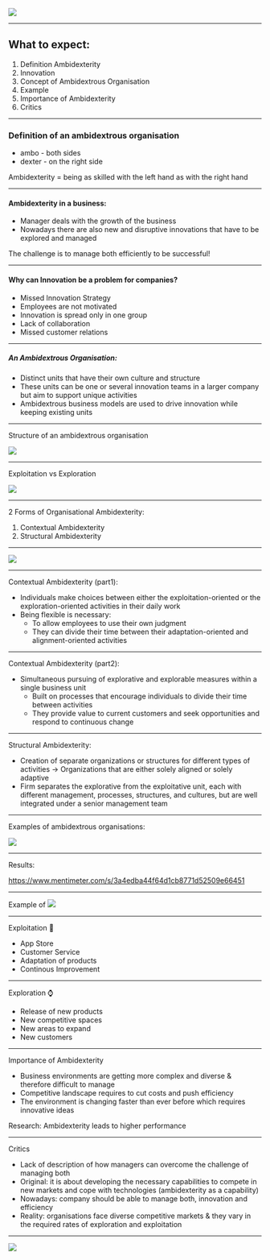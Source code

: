 ![](laptop.jpg) 

---

## What to expect:  

1. Definition Ambidexterity  
2. Innovation 
3. Concept of Ambidextrous Organisation  
4. Example 
5. Importance of Ambidexterity 
6. Critics 

---

### Definition of an ambidextrous organisation 

- ambo - both sides 
- dexter - on the right side 

Ambidexterity = being as skilled with the left hand as with the right hand

---

#### Ambidexterity in a business: 

- Manager deals with the growth of the business 
- Nowadays there are also new and disruptive innovations that have to be explored and managed 

The challenge is to manage both efficiently to be successful! 
 
---

#### Why can Innovation be a problem for companies? 

- Missed Innovation Strategy 
- Employees are not motivated 
- Innovation is spread only in one group 
- Lack of collaboration 
- Missed customer relations 

---

##### An Ambidextrous Organisation:

- Distinct units that have their own culture and structure 
- These units can be one or several innovation teams in a larger company but aim to support unique activities 
- Ambidextrous business models are used to drive innovation while keeping existing units 

---

Structure of an ambidextrous organisation 

![](painting.png)

---

Exploitation vs Exploration 

![](P2.png)

---

2 Forms of Organisational Ambidexterity: 

1. Contextual Ambidexterity 
2. Structural Ambidexterity 

---

![](2forms.png)

---

Contextual Ambidexterity (part1): 
- Individuals make choices between either the exploitation-oriented or the exploration-oriented activities in their daily work
- Being flexible is necessary: 
  - To allow employees to use their own judgment 
  - They can divide their time between their adaptation-oriented and alignment-oriented activities 

---

Contextual Ambidexterity (part2): 

- Simultaneous pursuing of explorative and explorable measures within a single business unit 
  - Built on processes that encourage individuals to divide their time between activities 
  - They provide value to current customers and seek opportunities and respond to continuous change 

---

Structural Ambidexterity:
  
- Creation of separate organizations or structures for different types of activities
→ Organizations that are either solely aligned or solely adaptive
- Firm separates the explorative from the exploitative unit, each with different management, processes, structures, and cultures, but are well integrated under a senior management team 
  
---

Examples of ambidextrous organisations:

![](qrcode.png)

----

Results: 

https://www.mentimeter.com/s/3a4edba44f64d1cb8771d52509e66451



---

Example of 
![](apple.jpeg)

---

Exploitation 📲                         
- App Store                            
- Customer Service                 
- Adaptation of products                
- Continous Improvement               

--- 

Exploration ⌚️
- Release of new products
- New competitive spaces 
- New areas to expand 
- New customers 

---

Importance of Ambidexterity 

- Business environments are getting more complex and diverse & therefore difficult to manage 
- Competitive landscape requires to cut costs and push efficiency 
- The environment is changing faster than ever before which requires innovative ideas 

Research: Ambidexterity leads to higher performance 

---

Critics 

- Lack of description of how managers can overcome the challenge of managing both 
- Original: it is about developing the necessary capabilities to compete in new markets and cope with technologies (ambidexterity as a capability)
- Nowadays: company should be able to manage both, innovation and efficiency 
- Reality: organisations face diverse competitive markets & they vary in the required rates of exploration and exploitation 

---

![](laptop%20and%20book.jpg)